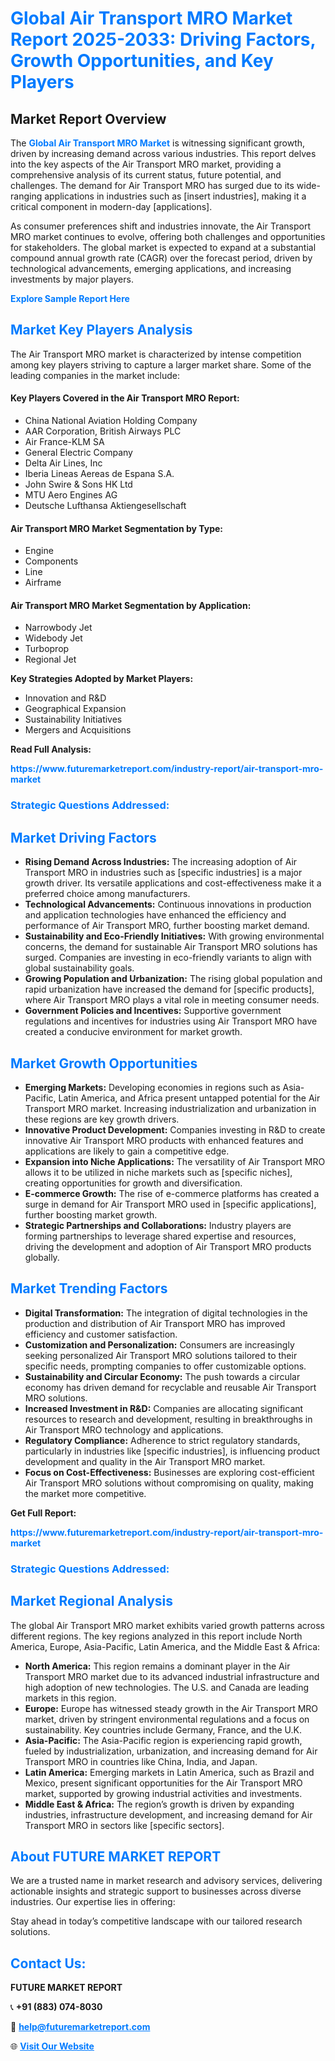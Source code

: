 <h1 style="color: #007BFF;">Global Air Transport MRO Market Report 2025-2033: Driving Factors, Growth Opportunities, and Key Players</h1>

<section id="overview">
<h2>Market Report Overview</h2>
<p>The <a href="https://www.futuremarketreport.com/industry-report/air-transport-mro-market" style="color: #007BFF; text-decoration: none;"><strong>Global Air Transport MRO Market</strong></a> is witnessing significant growth, driven by increasing demand across various industries. This report delves into the key aspects of the Air Transport MRO market, providing a comprehensive analysis of its current status, future potential, and challenges. The demand for Air Transport MRO has surged due to its wide-ranging applications in industries such as [insert industries], making it a critical component in modern-day [applications].</p>
<p>As consumer preferences shift and industries innovate, the Air Transport MRO market continues to evolve, offering both challenges and opportunities for stakeholders. The global market is expected to expand at a substantial compound annual growth rate (CAGR) over the forecast period, driven by technological advancements, emerging applications, and increasing investments by major players.</p>
</section>

<section id="overview">
<p><a href="https://www.futuremarketreport.com/request-sample/reportId=44261" style="color: #007BFF; text-decoration: none;"><strong>Explore Sample Report Here</strong></a></p>
</section>

<section id="key-players">
<h2 style="color: #007BFF;">Market Key Players Analysis</h2>
<p>The Air Transport MRO market is characterized by intense competition among key players striving to capture a larger market share. Some of the leading companies in the market include:</p>
<h4>Key Players Covered in the Air Transport MRO Report:</h4>
<ul><li>China National Aviation Holding Company</li><li>AAR Corporation, British Airways PLC</li><li>Air France-KLM SA</li><li>General Electric Company</li><li>Delta Air Lines, Inc</li><li>Iberia Lineas Aereas de Espana S.A.</li><li>John Swire &amp; Sons HK Ltd</li><li>MTU Aero Engines AG</li><li>Deutsche Lufthansa Aktiengesellschaft</li></ul>
<h4>Air Transport MRO Market Segmentation by Type:</h4>
<ul><li>Engine</li><li>Components</li><li>Line</li><li>Airframe</li></ul>

<h4>Air Transport MRO Market Segmentation by Application:</h4>
<ul><li>Narrowbody Jet</li><li>Widebody Jet</li><li>Turboprop</li><li>Regional Jet</li></ul>
<p><strong>Key Strategies Adopted by Market Players:</strong></p>
<ul>
<li>Innovation and R&D</li>
<li>Geographical Expansion</li>
<li>Sustainability Initiatives</li>
<li>Mergers and Acquisitions</li>
</ul>
</section>

<section>
<p><strong>Read Full Analysis: </strong></p><a href="https://www.futuremarketreport.com/industry-report/air-transport-mro-market" style="color: #007BFF; text-decoration: none;"><strong>https://www.futuremarketreport.com/industry-report/air-transport-mro-market</strong></a>
<h3 style="color: #007BFF;">Strategic Questions Addressed:</h3>
</section>

<section id="driving-factors">
<h2 style="color: #007BFF;">Market Driving Factors</h2>
<ul>
<li><strong>Rising Demand Across Industries:</strong> The increasing adoption of Air Transport MRO in industries such as [specific industries] is a major growth driver. Its versatile applications and cost-effectiveness make it a preferred choice among manufacturers.</li>
<li><strong>Technological Advancements:</strong> Continuous innovations in production and application technologies have enhanced the efficiency and performance of Air Transport MRO, further boosting market demand.</li>
<li><strong>Sustainability and Eco-Friendly Initiatives:</strong> With growing environmental concerns, the demand for sustainable Air Transport MRO solutions has surged. Companies are investing in eco-friendly variants to align with global sustainability goals.</li>
<li><strong>Growing Population and Urbanization:</strong> The rising global population and rapid urbanization have increased the demand for [specific products], where Air Transport MRO plays a vital role in meeting consumer needs.</li>
<li><strong>Government Policies and Incentives:</strong> Supportive government regulations and incentives for industries using Air Transport MRO have created a conducive environment for market growth.</li>
</ul>
</section>

<section id="growth-opportunities">
<h2 style="color: #007BFF;">Market Growth Opportunities</h2>
<ul>
<li><strong>Emerging Markets:</strong> Developing economies in regions such as Asia-Pacific, Latin America, and Africa present untapped potential for the Air Transport MRO market. Increasing industrialization and urbanization in these regions are key growth drivers.</li>
<li><strong>Innovative Product Development:</strong> Companies investing in R&D to create innovative Air Transport MRO products with enhanced features and applications are likely to gain a competitive edge.</li>
<li><strong>Expansion into Niche Applications:</strong> The versatility of Air Transport MRO allows it to be utilized in niche markets such as [specific niches], creating opportunities for growth and diversification.</li>
<li><strong>E-commerce Growth:</strong> The rise of e-commerce platforms has created a surge in demand for Air Transport MRO used in [specific applications], further boosting market growth.</li>
<li><strong>Strategic Partnerships and Collaborations:</strong> Industry players are forming partnerships to leverage shared expertise and resources, driving the development and adoption of Air Transport MRO products globally.</li>
</ul>
</section>

<section id="trending-factors">
<h2 style="color: #007BFF;">Market Trending Factors</h2>
<ul>
<li><strong>Digital Transformation:</strong> The integration of digital technologies in the production and distribution of Air Transport MRO has improved efficiency and customer satisfaction.</li>
<li><strong>Customization and Personalization:</strong> Consumers are increasingly seeking personalized Air Transport MRO solutions tailored to their specific needs, prompting companies to offer customizable options.</li>
<li><strong>Sustainability and Circular Economy:</strong> The push towards a circular economy has driven demand for recyclable and reusable Air Transport MRO solutions.</li>
<li><strong>Increased Investment in R&D:</strong> Companies are allocating significant resources to research and development, resulting in breakthroughs in Air Transport MRO technology and applications.</li>
<li><strong>Regulatory Compliance:</strong> Adherence to strict regulatory standards, particularly in industries like [specific industries], is influencing product development and quality in the Air Transport MRO market.</li>
<li><strong>Focus on Cost-Effectiveness:</strong> Businesses are exploring cost-efficient Air Transport MRO solutions without compromising on quality, making the market more competitive.</li>
</ul>
</section>

<section>
<p><strong>Get Full Report: </strong></p><a href="https://www.futuremarketreport.com/industry-report/air-transport-mro-market" style="color: #007BFF; text-decoration: none;"><strong>https://www.futuremarketreport.com/industry-report/air-transport-mro-market</strong></a>
<h3 style="color: #007BFF;">Strategic Questions Addressed:</h3>
</section>


<section id="regional-analysis">
<h2 style="color: #007BFF;">Market Regional Analysis</h2>
<p>The global Air Transport MRO market exhibits varied growth patterns across different regions. The key regions analyzed in this report include North America, Europe, Asia-Pacific, Latin America, and the Middle East & Africa:</p>
<ul>
<li><strong>North America:</strong> This region remains a dominant player in the Air Transport MRO market due to its advanced industrial infrastructure and high adoption of new technologies. The U.S. and Canada are leading markets in this region.</li>
<li><strong>Europe:</strong> Europe has witnessed steady growth in the Air Transport MRO market, driven by stringent environmental regulations and a focus on sustainability. Key countries include Germany, France, and the U.K.</li>
<li><strong>Asia-Pacific:</strong> The Asia-Pacific region is experiencing rapid growth, fueled by industrialization, urbanization, and increasing demand for Air Transport MRO in countries like China, India, and Japan.</li>
<li><strong>Latin America:</strong> Emerging markets in Latin America, such as Brazil and Mexico, present significant opportunities for the Air Transport MRO market, supported by growing industrial activities and investments.</li>
<li><strong>Middle East & Africa:</strong> The region’s growth is driven by expanding industries, infrastructure development, and increasing demand for Air Transport MRO in sectors like [specific sectors].</li>
</ul>
</section>

<footer>
<h2 style="color: #007BFF;">About FUTURE MARKET REPORT</h2>
<p>We are a trusted name in market research and advisory services, delivering actionable insights and strategic support to businesses across diverse industries. Our expertise lies in offering:</p>

<p>Stay ahead in today’s competitive landscape with our tailored research solutions.</p>

<h2 style="color: #007BFF;">Contact Us:</h2>
<p><strong>FUTURE MARKET REPORT</strong></p>
<p>📞 <strong>+91 (883) 074-8030</strong></p>
<p>📧 <strong><a href="mailto:help@futuremarketreport.com" style="color: #007BFF;">help@futuremarketreport.com</a></strong></p>
<p>🌐 <strong><a href="https://www.futuremarketreport.com/" style="color: #007BFF;">Visit Our Website</a></strong></p>
</footer>